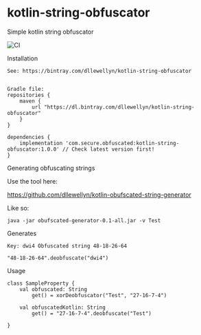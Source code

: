 # kotlin-string-obfuscator
Simple kotlin string obfuscator

![CI](https://github.com/dllewellyn/kotlin-string-obfuscator/workflows/CI/badge.svg)

Installation
```
See: https://bintray.com/dllewellyn/kotlin-string-obfuscator


Gradle file:
repositories {
    maven {
        url "https://dl.bintray.com/dllewellyn/kotlin-string-obfuscator"
    }
}

dependencies {
    implementation 'com.secure.obfuscated:kotlin-string-obfuscator:1.0.0' // Check latest version first! 
}
```

Generating obfuscating strings

Use the tool here:

https://github.com/dllewellyn/kotlin-obufscated-string-generator

Like so:

```java -jar obufscated-generator-0.1-all.jar -v Test```

Generates

```
Key: dwi4 Obfuscated string 48-18-26-64

"48-18-26-64".deobfuscate("dwi4")
```

Usage

```
class SampleProperty {
    val obfuscated: String
        get() = xorDeobfuscator("Test", "27-16-7-4")

    val obfuscatedKotlin: String
        get() = "27-16-7-4".deobfuscate("Test")

}
```

